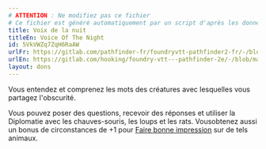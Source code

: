 ```yaml
---
# ATTENTION : Ne modifiez pas ce fichier
# Ce fichier est généré automatiquement par un script d'après les données du module Foundry VTT officiel et de sa traduction
title: Voix de la nuit
titleEn: Voice Of The Night
id: 5VkVWZq7ZqH6RaAW
urlFr: https://gitlab.com/pathfinder-fr/foundryvtt-pathfinder2-fr/-/blob/master/data/feats/5VkVWZq7ZqH6RaAW.htm
urlEn: https://gitlab.com/hooking/foundry-vtt---pathfinder-2e/-/blob/master/packs/data/feats.db/voice-of-the-night.json
layout: dons
---
```

Vous entendez et comprenez les mots des créatures avec lesquelles vous partagez l'obscurité.

Vous pouvez poser des questions, recevoir des réponses et utiliser la Diplomatie avec les chauves-souris, les loups et les rats. Vousobtenez aussi un bonus de circonstances de +1 pour [Faire bonne impression](../actions/faire-bonne-impression.html) sur de tels animaux.
